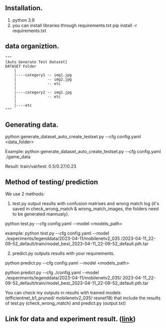 ﻿##

## Installation.
1) python 3.9
2) you can install libraries through requirements.txt
pip install -r requirements.txt

## data organiztion.

    """ 
    [Auto Generate Test Dataset]
    DATASET Folder
        |   
        |----category1 -- img1.jpg
        |              -- img2.jpg 
        |              -- etc      
        |   
        |----category2 -- img1.jpg
        |              -- etc
        |         
        |----etc
    """

## Generating data.
python generate_dataset_auto_create_testset.py --cfg config.yaml <data_folder>

Example:
python generate_dataset_auto_create_testset.py --cfg config.yaml ./game_data

Result:
train/val/test: 0.5/0.27/0.23

## Method of testing/ prediction
We use 2 methods:
1) test.py output results with confusion matrixes and wrong match log (it's saved in check_wrong_match &
wrong_match_images, the folders need to be generated mannualy).

python test.py --cfg config.yaml --model <models_path>

example: python test.py --cfg config.yaml --model ./experiments/legenddata/2023-04-11/mobilenetv2_035
/2023-04-11_22-09-52_default/train/model_best_2023-04-11_22-09-52_default.pth.tar

2) predict.py outputs results with your requirements.

python predict.py --cfg config.yaml --model <models_path>

python predict.py --cfg ./config.yaml --model ./experiments/legenddata/2023-04-11/mobilenetv2_035/
2023-04-11_22-09-52_default/train/model_best_2023-04-11_22-09-52_default.pth.tar

You can check my outputs in results with trained models (efficientnet_b1_pruned/ mobilenetv2_035/ resnet18) that include the results of test.py (check_wrong_match) and predict.py (output.txt)

## Link for data and experiment result. ([link]([url](https://drive.google.com/drive/folders/1lYmy7-diSegug3Yi--bETYJZyC3OYGni?usp=sharing)https://drive.google.com/drive/folders/1lYmy7-diSegug3Yi--bETYJZyC3OYGni?usp=sharing))
